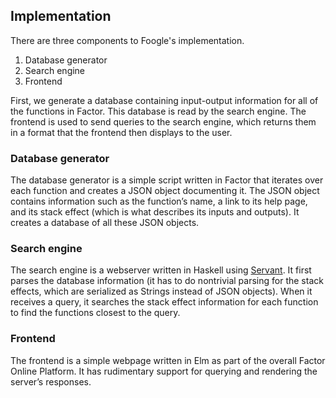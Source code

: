 ## Implementation

There are three components to Foogle's implementation.
1. Database generator
1. Search engine
1. Frontend

First, we generate a database containing input-output information for
all of the functions in Factor. This database is read by the search
engine. The frontend is used to send queries to the search engine,
which returns them in a format that the frontend then displays to the
user.

### Database generator
The database generator is a simple script written in Factor that
iterates over each function and creates a JSON object documenting
it. The JSON object contains information such as the function’s name,
a link to its help page, and its stack effect (which is what describes
its inputs and outputs). It creates a database of all these JSON
objects.

### Search engine
The search engine is a webserver written in Haskell using
[Servant](https://www.servant.dev/). It first parses the database
information (it has to do nontrivial parsing for the stack effects,
which are serialized as Strings instead of JSON objects). When it
receives a query, it searches the stack effect information for each
function to find the functions closest to the query.

### Frontend
The frontend is a simple webpage written in Elm as part of the overall
Factor Online Platform. It has rudimentary support for querying and
rendering the server’s responses.
